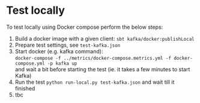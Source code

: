 # Test locally

To test locally using Docker compose perform the below steps:

1. Build a docker image with a given client:
  `sbt kafka/docker:publishLocal`
2. Prepare test settings, see `test-kafka.json`
3. Start docker (e.g. kafka command): <br>
   ```docker-compose -f ../metrics/docker-compose.metrics.yml -f docker-compose.yml -p kafka up```
     <br>
   and wait a bit before starting the test (ie. it takes a few minutes to start Kafka)
4. Run the test `python run-local.py test-kafka.json` and wait till it finished
5. tbc
